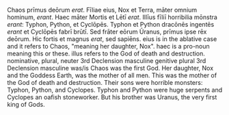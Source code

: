 Chaos prīmus deōrum *erat*. Fīliae eius, Nox et Terra, māter omnium hominum, *erant*. Haec māter Mortis et Lētī *erat*. Illīus fīliī horribilia mōnstra *erant*: Typhon, Python, et Cyclōpēs. Typhon et Python dracōnēs ingentēs *erant* et Cyclōpēs fabrī brūtī. Sed frāter eōrum Ūranus, prīmus ipse rēx deōrum. Hic fortis et magnus *erat*, sed sapiēns.
eius is in the ablative case and it refers to Chaos, "meaning her daughter, Nox".
haec is a pro-noun meaning this or these.
illus refers to the God of death and destruction.
nominative, plural, neuter
3rd Declension masculine
genitive plural
3rd Declension masculine
was/is
Chaos was the first God. Her daughter, Nox and the Goddess Earth, was the mother of all men. This was the mother of the God of death and destruction. Their sons were horrible monsters: Typhon, Python, and Cyclopes. Typhon and Python were huge serpents and Cyclopes an oafish stoneworker. But his brother was Uranus, the very first king of Gods.
